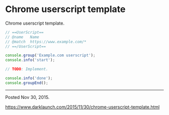 # Chrome userscript template

Chrome userscript template.

```javascript
// ==UserScript==
// @name   Name
// @match  https://www.example.com/*
// ==/UserScript==

console.group('Example.com userscript');
console.info('start');

// TODO: Implement.

console.info('done');
console.groupEnd();
```

---

Posted Nov 30, 2015.

https://www.darklaunch.com/2015/11/30/chrome-userscript-template.html